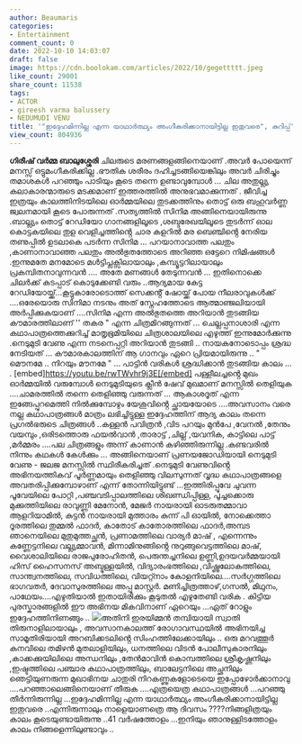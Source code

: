 ```yaml
---
author: Beaumaris
categories:
- Entertainment
comment_count: 0
date: 2022-10-10 14:03:07
draft: false
image: https://cdn.boolokam.com/articles/2022/10/gegettttt.jpeg
like_count: 29001
share_count: 11538
tags:
- ACTOR
- gireesh varma balussery
- NEDUMUDI VENU
title: '"ഇദ്ദേഹമിന്നില്ല എന്ന യാഥാർത്ഥ്യം അംഗീകരിക്കാനായിട്ടില്ല ഇതുവരെ", കുറിപ്പ്'
view_count: 804936
---
```


**ഗിരീഷ് വർമ്മ ബാലുശ്ശേരി** ചിലരുടെ മരണങ്ങളങ്ങിനെയാണ് .അവർ പോയെന്ന് മനസ്സ് ഒട്ടുമംഗീകരിക്കില്ല .ഭൗതിക ശരീരം ദഹിച്ചടങ്ങിയെങ്കിലും അവർ ചിരിച്ചും തമാശകൾ പറഞ്ഞും പാടിയും കൂടെ തന്നെ ഉണ്ടാവുമ്പോൾ ... ചില അതുല്ല്യ കലാകാരന്മാരുടെ മടക്കമാണ് ഇത്തരത്തിൽ അനുഭവമാക്കുന്നത് . ജീവിച്ച ഇത്രയും കാലത്തിനിടയിലെ ഓർമ്മയിലെ തുടക്കത്തിനും തൊട്ട് ഒരു ബഹുവർണ്ണ ജ്വലനമായി കൂടെ പോരുന്നത് .സത്യത്തിൽ സിനിമ അങ്ങിനെയായിരുന്നു .ബാല്ല്യം തൊട്ട് റേഡിയോ ഗാനങ്ങളിലൂടെ ,ശബ്ദരേഖയിലൂടെ തുടർന്ന് ഓല കൊട്ടകയിലെ തുള വെളിച്ചത്തിൻ്റെ ചാര കളറിൽ മര ബെഞ്ചിൻ്റെ നേരിയ തണുപ്പിൽ ഉടലാകെ പടർന്ന സിനിമ ... പറയാനാവാത്ത പലതും ,കാണാനാവാഞ്ഞ പലതും അൽഭുതത്തോടെ അറിഞ്ഞ ഒട്ടേറെ നിമിഷങ്ങൾ .ഇന്നുമതേ മനമോടെ മൾട്ടിപ്ലക്സിലായാലും ,കമ്പ്യൂട്ടറിലായാലും പ്രകമ്പിതനാവുന്നവൻ .... അതേ മണങ്ങൾ തേടുന്നവൻ ... ഇതിനൊക്കെ ചിലർക്ക് കടപ്പാട് കൊടുക്കേണ്ടി വരും ..ആദ്യമായ കേട്ട റേഡിയോയ്ക്ക്...കൂട്ടുകാരോടൊത്ത് സെക്കൻ്റ് ഷോയ്ക്ക് പോയ നീലരാവുകൾക്ക് ....ഒരേയൊരു സിനിമാ നടനും അത് സ്നേഹത്തോടെ ആത്മാഞ്ജലിയായി അർപ്പിക്കുകയാണ് ....സിനിമ എന്ന അൽഭുതത്തെ അറിയാൻ തുടങ്ങിയ കൗമാരത്തിലാണ് '' തകര " എന്ന ചിത്രമിറങ്ങുന്നത് ... ചെല്ലപ്പനാശാരി എന്ന കഥാപാത്രത്തെക്കുറിച്ച് മാതൃഭൂമിയിലെ ചിത്രശാലയിലെ എഴുത്ത് ഇന്നുമോർക്കുന്നു .നെടുമുടി വേണു എന്ന നടനെപ്പറ്റി അറിയാൻ തുടങ്ങി .. നായകനോടൊപ്പം ശ്രദ്ധ നേടിയത് ... കൗമാരകാലത്തിന് ആ ഗാനവും ഏറെ പ്രിയമായിരുന്നു .. " മൌനമേ .. നിറയും മൗനമേ " ... പാട്ടിൻ വരികൾ ശ്രദ്ധിക്കാൻ തുടങ്ങിയ കാലം ... . [embed]https://youtu.be/rwTWvhr9j3E[/embed] പള്ളീലച്ചൻ്റെ മുഖം ഓർമ്മയിൽ വരുമ്പോൾ നെടുമുടിയുടെ ക്ലീൻ ഷേവ് മുഖമാണ് മനസ്സിൽ തെളിയുക ....ചാമരത്തിൽ തന്നെ തെളിഞ്ഞു വരുന്നത് ... ആകാശദൂത് എന്ന ഇങ്ങേപ്പുറമെത്തി നിൽക്കുമ്പോഴും യേശുവിൻ്റെ ച്ഛായയോടെ ....അവസാനം വരെ നല്ല കഥാപാത്രങ്ങൾ മാത്രം ലഭിച്ചിട്ടുള്ള ഇദ്ദേഹത്തിന് ആദ്യ കാലം തന്നെ പ്രഗൽഭരുടെ ചിത്രങ്ങൾ ..കള്ളൻ പവിത്രൻ ,വിട പറയും മുൻപേ ,വേനൽ ,തേനും വയമ്പും ,ഒരിടത്തൊരു ഫയൽവാൻ ,താരാട്ട് ,ചില്ല് ,യവനിക, കാട്ടിലെ പാട്ട് ,മർമ്മരം ....പല ചിത്രങ്ങളും അന്ന് കാണാൻ കഴിഞ്ഞിരുന്നില്ല .കണ്ടവരിൽ നിന്നും കഥകൾ കേൾക്കും ... അങ്ങിനെയാണ് പ്രണയജോഡിയായി നെടുമുടി വേണു - ജലജ മനസ്സിൽ സ്ഥിരീകരിച്ചത് .നെടുമുടി വേണുവിൻ്റെ അഭിനയത്തികവ് പൂർണ്ണമായും തെളിഞ്ഞു വിലസുന്നത് വൃദ്ധ കഥാപാത്രങ്ങളെ അവതരിപ്പിക്കുമ്പോഴാണ് എന്ന് തോന്നിയിട്ടുണ്ട് ...ഇത്തിരിപ്പൂവേ ചുവന്ന പൂവേയിലെ പോറ്റി ,പഞ്ചവടിപ്പാലത്തിലെ ശിഖണ്ഡിപ്പിള്ള, പൂച്ചക്കൊരു മുക്കുത്തിയിലെ രാവുണ്ണി മേനോൻ, മേജർ നായരായി ഓടരുതമ്മാവാ ആളറിയാമിൽ, കുട്ടൻ നായരായി മുത്താരം കുന്ന് പി ഓയിൽ, നോക്കെത്താ ദൂരത്തിലെ തുമ്മൽ ഫാദർ, കാതോട് കാതോരത്തിലെ ഫാദർ,അമ്പട ഞാനെയിലെ മുതുമുത്തച്ഛൻ, പ്രണാമത്തിലെ വാര്യർ മാഷ് , എന്നെന്നും കണ്ണേട്ടനിലെ വല്ല്യമ്മാവൻ, മിന്നാമിനുങ്ങിൻ്റെ നുറുങ്ങുവെട്ടത്തിലെ മാഷ്, വൈശാലിയിലെ രാജപുരോഹിതൻ, പെരുന്തച്ചനിലെ ഉണ്ണി,ഉദയവർമ്മയായി ഹിസ് ഹൈസനസ് അബ്ദുള്ളയിൽ, വിദ്യാരംഭത്തിലെ ,വിഷ്ണുലോകത്തിലെ, സാന്ത്വനത്തിലെ, സവിധത്തിലെ, വിയറ്റ്നാം കോളനിയിലെ....സർഗ്ഗത്തിലെ ഭാഗവതർ, ദേവാസുരത്തിലെ അപ്പു മാസ്റ്റർ. മണിച്ചിത്രത്താഴ്,ഗസൽ, മിഥുനം, പാഥേയം....എഴുതിയാൽ ഇതായിരിക്കും കൂടുതൽ എഴുതേണ്ടി വരിക . കിട്ടിയ പുരസ്കാരങ്ങളിൽ ഈ അഭിനയ മികവിനാണ് ഏറെയും ...ഏത് റോളും ഇദ്ദേഹത്തിനിണങ്ങും .. ![](https://cdn.boolokam.com/articles/2022/10/gegettttt.jpeg)അതിനി ഇരയിമ്മൻ തമ്പിയായി സ്വാതി തിരുനാളിലായാലും , അവസാനകാലത്ത് രോഗാവസ്ഥയിൽ അഭിനയിച്ച സാമൂതിരിയായി അറബിക്കടലിൻ്റെ സിംഹത്തിലേക്കായിലും .. ഒരു മറവത്തൂർ കനവിലെ തമിഴൻ മുതലാളിയിലും, ധനത്തിലെ വിടൻ പോലീസുകാരനിലും ,കാക്കക്കുയിലിലെ അന്ധനിലും ,തേൻമാവിൻ കൊമ്പത്തിലെ ശ്രീകൃഷ്ണനിലും ,ഇഷ്ടത്തിലെ പഞ്ചാര കഥാപാത്രത്തിലും, ബാലേട്ടനിലെ അച്ഛനിലും ഞെട്ടിയുണരുന്ന മുഖാഭിനയ ചാതുരി നിറകണ്ണുകളോടെയെ ഇപ്പോഴോർക്കാനാവു ....പറഞ്ഞാലെങ്ങിനെയാണ് തീരുക ....എത്രയെത്ര കഥാപാത്രങ്ങൾ ...പറഞ്ഞു തീർന്നിരുന്നില്ല ...ഇദ്ദേഹമിന്നില്ല എന്ന യാഥാർത്ഥ്യം അംഗീകരിക്കാനായിട്ടില്ല ഇതുവരെ ..എന്നിരുന്നാലും നാളെയാണത്രെ ആ ദിവസം ????നിങ്ങളിത്രയും കാലം കൂടെയുണ്ടായിരുന്നു ..41 വർഷത്തോളം ...ഇനിയും ഞാനുള്ളിടത്തോളം കാലം നിങ്ങളെന്നിലുണ്ടാവും ..